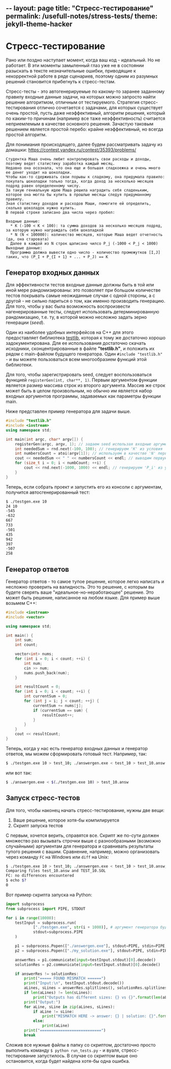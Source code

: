 --
layout: page
title: "Стресс-тестирование"
permalink: /usefull-notes/stress-tests/
theme: jekyll-theme-hacker
--

# Стресс-тестирование
Рано или поздно наступает момент, когда ваш код - идеальный. Но не работает.
В эти моменты замыленный глаз уже не в состоянии разыскать в тексте незначительные ошибки, приводящие к некорректной работе в ряде сценариев,
поэтому одним из разумных решений становится прибегнуть к стресс-тестам.

Стресс-тесты - это автогенерируемые по какому-то заранее заданному правилу входные данные задачи, на которых можно запросто найти решение алгоритмом, отличным от тестируемого.
Стратегия стресс-тестирования отлично сочетается с задачами, для которых существует очень простой, пусть даже неэффективный, алгоритм решения,
который по каким-то причинам (например все таже неэффективность) считается неприемлемым в качестве основного решения.
Зачастую таковым решением является простой перебо: крайне неэффективный, но всегда простой алгоритм.

Для понимания происходящего, далее будем рассматривать задачу из домашки:
https://contest.yandex.ru/contest/35393/problems/
```
Студентка Маша очень любит контролировать свои расходы и доходы, поэтому ведет статистику заработка каждый месяц.
Недавно она осознала, что она еще и большая сладкоежка и очень много ее денег уходит на шоколадки.
Чтобы как-то сдерживать свои порывы к сладкому, она придумала правило: покупать шоколадки только тогда, когда доход за несколько месяцев подряд равен определенному числу.
За такую гениальную идею Маша решила наградить себя сладеньким,
которое она могла бы купить в прошлые месяцы следуя придуманному правилу.
Зная статистику доходов и расходов Маши, помогите ей определить, сколько шоколадок нужно купить.
В первой строке записано два числа через пробел:

Входные данные:
  * K (-100 < K < 100): та сумма доходов за несколько месяцев подряд, за которую нужно награждать себя шоколадкой
  * N (N < 100000): количество месяцев, которые Маша ведет отчетность (да, она старовата)
  Далее в каждой из N строк щаписано чилсо P_j (-1000 < P_j < 1000)
Выходные данные:
  Программа должна вывести одно число - количество промежутков [I,J] таких, что (P_I + P_{I + 1} + ... + P_J) == K
```

## Генератор входных данных
Для эффективности тестов входные данные должны быть в той или иной мере рандомизированы: это позволяет при большом количестве тестов покрывать самые неожиданные случаи с одной стороны,
а с другой - не сильно париться о том, как именно производить генерацию. Для того, чтобы у вас была возможность воспроизвести нагенерированные тесты, следует использовать детерминированную рандомизацию,
т.е. ту, в которой можно несложно задать зерно генерации (*seed*).

Один из наиболее удобных интерфейсов на C++ для этого предоставляет библиотека [testlib](https://github.com/MikeMirzayanov/testlib), которая к тому же достаточно хорошо задокументирована. 
Для ее использования достаточно скачать исходники, сконцентрированные в файле **"testlib.h"**, и положить их рядом с main-файлом будущего генератора.
Один `#include "testlib.h"` - и вы можете пользоваться всем многообразием функций этой библиотеки.

Для того, чтобы зарегистрировать seed, следует воспользоваться функцией `registerGen(int, char**, 1)`.
Первым аргументом функции является размер массива строк из второго аргумента. 
Массив же строк может быть в целом произвольным, но обычно им является набор входных аргументов программы, задаваемых как параметры функции main.

Ниже представлен пример генератора для задачи выше.
```c++
#include "testlib.h"
#include <iostream>
using namespace std;

int main(int argc, char* argv[]) {
    registerGen(argc, argv, 1); // задаем seed использая входные аргументы программы
    int neededSum = rnd.next(-100, 100); // генерируем 'K' из условия
    int numbersCount = atoi(argv[1]); // используем в качестве 'N' первый аргумент входной строки
    cout << neededSum << " " << numbersCount << endl; // выводим первую строку входных данных
    for (size_t i = 0; i < numbCount; ++i) {
        cout << rnd.next(-1000, 1000) << endl; // генерируем 'P_i' из условия
    }
}
```

Теперь, если собрать проект и запустить его из консоли с аргументам, получится автосгенерированный тест:
```bash
$ ./testgen.exe 10
24 10
-545
-632
667
733
-501
435
942
397
-507
258
```

## Генератор ответов
Генератор ответов - то самое тупое решение, которое легко написать и несложно проверить на валидность. Это то решение, с которым вы будете сверять ваше "идеальное-но-неработающее" решение.
Это может быть решение, написанное на любом языке. Для пример выше возьмем C++:
```c++
#include <iostream>
#include <vector>

using namespace std;

int main() {
	int sum;
	int count;

	vector<int> nums;
	for (int i = 0; i < count; ++i) {
		int num;
		cin >> num;
		nums.push_back(num);
	}

	int resultCount = 0;
	for (int i = 0; i < count; ++i) {
		int currentSum = 0;
		for (int j = i; j < count; ++j) {
			currentSum += nums[j];
			if (currentSum == sum) {
				resultCount++;
			}
		}
	}
	cout << resultCount;
}
```

Теперь, когда у нас есть генератор входных данных и генератор ответов, мы можем сформировать готовый тест.
Например, так:
```bash
$ ./testgen.exe 10 > test_10; ./answergen.exe < test_10 > test_10.answ
```

или вот так:
```bash
$ ./answergen.exe < $(./testgen.exe 10) > test_10.answ
```

## Запуск стресс-тестов
Для того, чтобы наконец начать стресс-тестирование, нужны две вещи:
1) Ваше решение, которое хотя-бы компилируется
2) Скрипт запуска тестов

С первым, хочется верить, справятся все. Скрипт же по-сути должен множество раз вызывать строчки выше с разнообразными (возможно случайными) аргументам для генератора и сравнивать результаты тупого решения с вашим.
Сравнение, например, можно организовать через команду `FC` на Windows или `diff` на Unix:
```bash
$ ./testgen.exe 10 > test_10; ./answergen.exe < test_10 > test_10.answ; ./my_solution.exe < test_10 > test_10.sol; FC test_10.answ test_10.sol
Comparing files test_10.answ and TEST_10.SOL
FC: no differences encountered
$ echo $?
0
```

Вот пример скрипта запуска на Python:
```python
import subprocess
from subprocess import PIPE, STDOUT

for i in range(10000):
    testInput = subprocess.run(
            ["./testgen.exe", str(i + 1000)], # аргумент генератора будет вариороваться от 1000 до 11000
            stdout=subprocess.PIPE
	)

    p1 = subprocess.Popen(["./answergen.exe"], stdout=PIPE, stdin=PIPE, stderr=STDOUT) 
    p2 = subprocess.Popen(["./my_solution.exe"], stdout=PIPE, stdin=PIPE, stderr=STDOUT)  

    answerRes = p1.communicate(input=testInput.stdout)[0].decode()
    solutionRes = p2.communicate(input=testInput.stdout)[0].decode()

    if answerRes != solutionRes:
        print("===== FOUND MISMATCH ======")
        print("Input:\n", testInput.stdout.decode())
        aLines, sLines = answerRes.splitlines(), solutionRes.splitlines()
        if len(aLines) != len(sLines):
            print("Outputs has different sizes: {} vs {}".format(len(aLines), len(sLines)))
        print("Output:")
        for aLine, sLine in zip(aLines, sLines):
            if aLine != sLine:
                print("MISMATCH HERE -> answer: {} | solution: {}".format(aLine, sLine))
            else:
                print(aLine)
        print("===========================")
        break
```


Сложив все нужные файлы в папку со скриптом, достаточно просто выполнить команду `$ python run_tests.py` - и вуаля, стресс-тестирование запустилось.
В случае со скриптом выше оно остановится, когда будет найдена хотя-бы одна ошибка.
